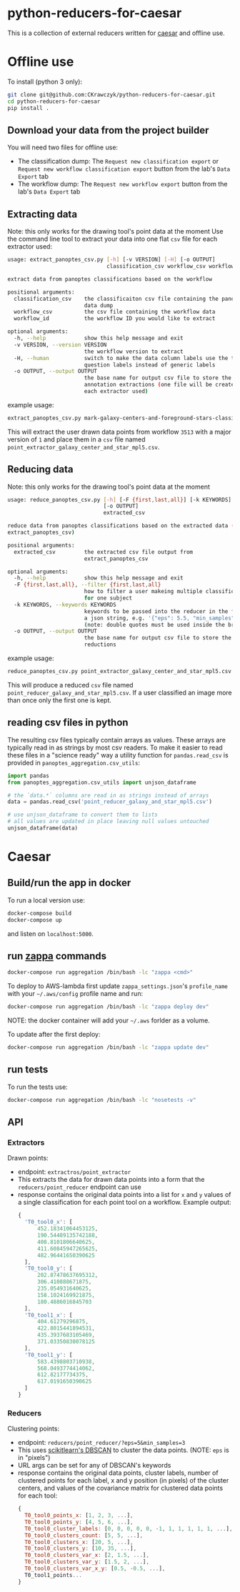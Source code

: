 # python-reducers-for-caesar

This is a collection of external reducers written for [caesar](https://github.com/zooniverse/caesar) and offline use.

# Offline use
To install (python 3 only):
```bash
git clone git@github.com:CKrawczyk/python-reducers-for-caesar.git
cd python-reducers-for-caesar
pip install .
```

## Download your data from the project builder
You will need two files for offline use:
 - The classification dump: The `Request new classification export` or `Request new workflow classification export` button from the lab's `Data Export` tab
 - The workflow dump: The `Request new workflow export` button from the lab's `Data Export` tab

## Extracting data
Note: this only works for the drawing tool's point data at the moment
Use the command line tool to extract your data into one flat `csv` file for each extractor used:
```bash
usage: extract_panoptes_csv.py [-h] [-v VERSION] [-H] [-o OUTPUT]
                               classification_csv workflow_csv workflow_id

extract data from panoptes classifications based on the workflow

positional arguments:
  classification_csv    the classificaiton csv file containing the panoptes
                        data dump
  workflow_csv          the csv file containing the workflow data
  workflow_id           the workflow ID you would like to extract

optional arguments:
  -h, --help            show this help message and exit
  -v VERSION, --version VERSION
                        the workflow version to extract
  -H, --human           switch to make the data column labels use the task and
                        question labels instead of generic labels
  -o OUTPUT, --output OUTPUT
                        the base name for output csv file to store the
                        annotation extractions (one file will be created for
                        each extractor used)
```

example usage:
```bash
extract_panoptes_csv.py mark-galaxy-centers-and-foreground-stars-classifications.csv galaxy-zoo-3d-workflows.csv 3513 -v 1 -o galaxy_center_and_star_mpl5.csv
```
This will extract the user drawn data points from workflow `3513` with a major version of `1` and place them in a `csv` file named `point_extractor_galaxy_center_and_star_mpl5.csv`.

## Reducing data
Note: this only works for the drawing tool's point data at the moment
```bash
usage: reduce_panoptes_csv.py [-h] [-F {first,last,all}] [-k KEYWORDS]
                              [-o OUTPUT]
                              extracted_csv

reduce data from panoptes classifications based on the extracted data (see
extract_panoptes_csv)

positional arguments:
  extracted_csv         the extracted csv file output from
                        extract_panoptes_csv

optional arguments:
  -h, --help            show this help message and exit
  -F {first,last,all}, --filter {first,last,all}
                        how to filter a user makeing multiple classifications
                        for one subject
  -k KEYWORDS, --keywords KEYWORDS
                        keywords to be passed into the reducer in the form of
                        a json string, e.g. '{"eps": 5.5, "min_samples": 3}'
                        (note: double quotes must be used inside the brackets)
  -o OUTPUT, --output OUTPUT
                        the base name for output csv file to store the
                        reductions
```

example usage:
```bash
reduce_panoptes_csv.py point_extractor_galaxy_center_and_star_mpl5.csv -F first -k '{"eps": 5, "min_sample": 3}' -o 'galaxy_and_star_mpl5.csv'
```
This will produce a reduced `csv` file named `point_reducer_galaxy_and_star_mpl5.csv`.  If a user classified an image more than once only the first one is kept.

## reading csv files in python
The resulting csv files typically contain arrays as values.  These arrays are typically read in as strings by most csv readers.  To make it easier to read these files in a "science ready" way a utility function for `pandas.read_csv` is provided in `panoptes_aggregation.csv_utils`:
```python
import pandas
from panoptes_aggregation.csv_utils import unjson_dataframe

# the `data.*` columns are read in as strings instead of arrays
data = pandas.read_csv('point_reducer_galaxy_and_star_mpl5.csv')

# use unjson_dataframe to convert them to lists
# all values are updated in place leaving null values untouched
unjson_dataframe(data)
```

# Caesar

## Build/run the app in docker
To run a local version use:
```bash
docker-compose build
docker-compose up
```
and listen on `localhost:5000`.

## run [zappa](https://github.com/Miserlou/Zappa) commands
```bash
docker-compose run aggregation /bin/bash -lc "zappa <cmd>"
```

To deploy to AWS-lambda first update `zappa_settings.json`'s `profile_name` with your `~/.aws/config` profile name and run:
```bash
docker-compose run aggregation /bin/bash -lc "zappa deploy dev"
```
NOTE: the docker container will add your `~/.aws` forlder as a volume.

To update after the first deploy:
```bash
docker-compose run aggregation /bin/bash -lc "zappa update dev"
```

## run tests
To run the tests use:
```bash
docker-compose run aggregation /bin/bash -lc "nosetests -v"
```

## API

### Extractors
Drawn points:
  - endpoint: `extractros/point_extractor`
  - This extracts the data for drawn data points into a form that the `reducers/point_reducer` endpoint can use
  - response contains the original data points into a list for `x` and `y` values of a single classification for each point tool on a workflow.  Example output:
    ```js
    {
      'T0_tool0_x': [
          452.18341064453125,
          190.54489135742188,
          408.8101806640625,
          411.60845947265625,
          482.96441650390625
      ],
      'T0_tool0_y': [
          202.87478637695312,
          306.410888671875,
          235.054931640625,
          158.1024169921875,
          180.4886016845703
      ],
      'T0_tool1_x': [
          404.61279296875,
          422.8015441894531,
          435.3937683105469,
          371.03350830078125
      ],
      'T0_tool1_y': [
          583.4398803710938,
          568.0493774414062,
          612.82177734375,
          617.0191650390625
      ]
    }
    ```

### Reducers
Clustering points:
  - endpoint: `reducers/point_reducer/?eps=5&min_samples=3`
  - This uses [scikitlearn's DBSCAN](http://scikit-learn.org/stable/modules/generated/sklearn.cluster.DBSCAN.html#sklearn.cluster.DBSCAN) to cluster the data points. (NOTE: `eps` is in "pixels")
  - URL args can be set for any of DBSCAN's keywords
  - response contains the original data points, cluster labels, number of clustered points for each label, x and y position (in pixels) of the cluster centers, and values of the covariance matrix for clustered data points for each tool:
    ```js
    {
      T0_tool0_points_x: [1, 2, 3, ...],
      T0_tool0_points_y: [4, 5, 6, ...],
      T0_tool0_cluster_labels: [0, 0, 0, 0, 0, -1, 1, 1, 1, 1, 1, ...],
      T0_tool0_clusters_count: [5, 5, ...],
      T0_tool0_clusters_x: [20, 5, ...],
      T0_tool0_clusters_y: [10, 35, ...],
      T0_tool0_clusters_var_x: [2, 1.5, ...],
      T0_tool0_clusters_var_y: [1.5, 2, ...],
      T0_tool0_clusters_var_x_y: [0.5, -0.5, ...],
      T0_tool1_points...
    }
    ```
